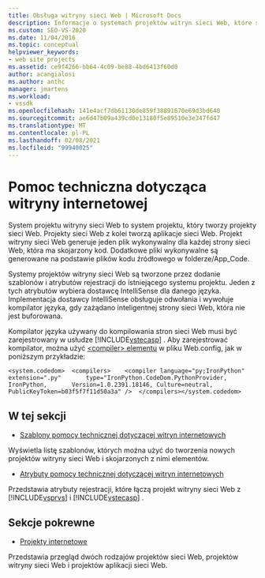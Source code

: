 ```yaml
---
title: Obsługa witryny sieci Web | Microsoft Docs
description: Informacje o systemach projektów witryn sieci Web, które są tworzone przez dodanie szablonów i atrybutów rejestracji do istniejącego systemu projektu.
ms.custom: SEO-VS-2020
ms.date: 11/04/2016
ms.topic: conceptual
helpviewer_keywords:
- web site projects
ms.assetid: ce9f4266-bb64-4c09-be88-4bd6413f60d0
author: acangialosi
ms.author: anthc
manager: jmartens
ms.workload:
- vssdk
ms.openlocfilehash: 141e4acf7db61130de859f38891670e69d3bd640
ms.sourcegitcommit: ae6d47b09a439cd0e13180f5e89510e3e347fd47
ms.translationtype: MT
ms.contentlocale: pl-PL
ms.lasthandoff: 02/08/2021
ms.locfileid: "99940025"
---
```

# <a name="web-site-support"></a>Pomoc techniczna dotycząca witryny internetowej
System projektu witryny sieci Web to system projektu, który tworzy projekty sieci Web. Projekty sieci Web z kolei tworzą aplikacje sieci Web. Projekt witryny sieci Web generuje jeden plik wykonywalny dla każdej strony sieci Web, która ma skojarzony kod. Dodatkowe pliki wykonywalne są generowane na podstawie plików kodu źródłowego w folderze/App_Code.

 Systemy projektów witryny sieci Web są tworzone przez dodanie szablonów i atrybutów rejestracji do istniejącego systemu projektu. Jeden z tych atrybutów wybiera dostawcę IntelliSense dla danego języka. Implementacja dostawcy IntelliSense obsługuje odwołania i wywołuje kompilator języka, gdy zażądano inteligentnej strony sieci Web, która nie jest buforowana.

 Kompilator języka używany do kompilowania stron sieci Web musi być zarejestrowany w usłudze [!INCLUDE[vstecasp](../../code-quality/includes/vstecasp_md.md)] . Aby zarejestrować kompilator, można użyć [ \<compiler> elementu](/dotnet/framework/configure-apps/file-schema/compiler/compiler-element) w pliku Web.config, jak w poniższym przykładzie:

```
<system.codedom>  <compilers>    <compiler language="py;IronPython" extension=".py"       type="IronPython.CodeDom.PythonProvider, IronPython,       Version=1.0.2391.18146, Culture=neutral,       PublicKeyToken=b03f5f7f11d50a3a" />  </compilers></system.codedom>
```

## <a name="in-this-section"></a>W tej sekcji
- [Szablony pomocy technicznej dotyczącej witryn internetowych](../../extensibility/internals/web-site-support-templates.md)

 Wyświetla listę szablonów, których można użyć do tworzenia nowych projektów witryny sieci Web i skojarzonych z nimi elementów.

- [Atrybuty pomocy technicznej dotyczącej witryn internetowych](../../extensibility/internals/web-site-support-attributes.md)

 Przedstawia atrybuty rejestracji, które łączą projekt witryny sieci Web z [!INCLUDE[vsprvs](../../code-quality/includes/vsprvs_md.md)] i [!INCLUDE[vstecasp](../../code-quality/includes/vstecasp_md.md)] .

## <a name="related-sections"></a>Sekcje pokrewne
- [Projekty internetowe](../../extensibility/internals/web-projects.md)

 Przedstawia przegląd dwóch rodzajów projektów sieci Web, projektów witryny sieci Web i projektów aplikacji sieci Web.
